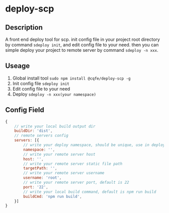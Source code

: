 # deploy-scp

## Description

A front end deploy tool for scp. init config file in your project root directory by command `sdeploy init`, and edit config file to your need. then you can simple deploy your project to remote server by command `sdeploy -n xxx`.

## Useage

1. Global install tool `sudo npm install @cqfe/deploy-scp -g`
2. Init config file `sdeploy init`
3. Edit config file to your need
4. Deploy `sdeploy -n xxx(your namespace)`

## Config Field

```js
{
    // write your local build output dir
    buildDir: 'dist',
    // remote servers config
    servers: [{
        // write your deploy namespace, should be unique, use in deploy command to select which server to deploy
        namespace: '',
        // write your remote server host
        host: '',
        // write your remote server static file path
        targetPath: '',
        // write your remote server username
        username: 'root',
        // write your remote server port, default is 22
        port: '22',
        // write your local build command, default is npm run build
        buildCmd: 'npm run build',
    }]
}
```
